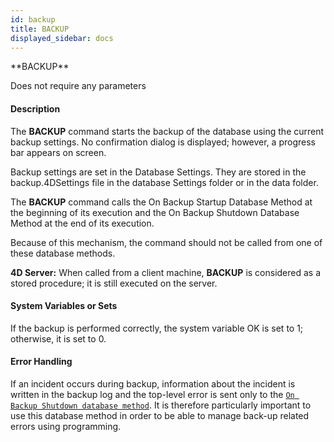 ```yaml
---
id: backup
title: BACKUP
displayed_sidebar: docs
---
```



<!-- REF #_command_.BACKUP.Syntax-->**BACKUP** <!-- END REF-->


<!-- REF #_command_.BACKUP.Params -->
Does not require any parameters
<!-- END REF -->


#### Description




The **BACKUP** command starts the backup of the database using the current backup settings. No confirmation dialog is displayed; however, a progress bar appears on screen.

Backup settings are set in the Database Settings. They are stored in the backup.4DSettings file in the database Settings folder or in the data folder. 

The **BACKUP** command calls the On Backup Startup Database Method at the beginning of its execution and the On Backup Shutdown Database Method at the end of its execution. 

Because of this mechanism, the command should not be called from one of these database methods.

**4D Server:** When called from a client machine, **BACKUP** is considered as a stored procedure; it is still executed on the server.


#### System Variables or Sets




If the backup is performed correctly, the system variable OK is set to 1; otherwise, it is set to 0. 


#### Error Handling




If an incident occurs during backup, information about the incident is written in the backup log and the top-level error is sent only to the [`On Backup Shutdown database method`](on-backup-shutdown-database-method.md). It is therefore particularly important to use this database method in order to be able to manage back-up related errors using programming.


